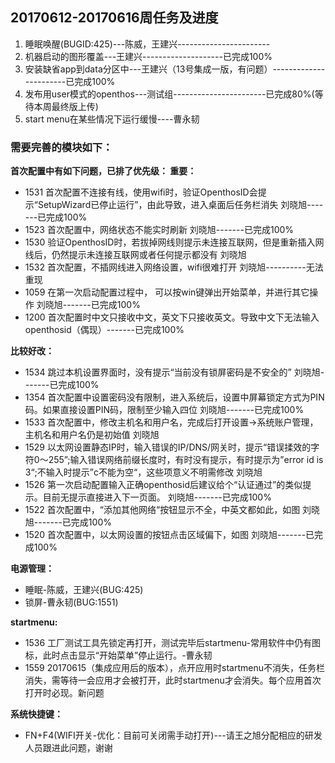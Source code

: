 ## 20170612-20170616周任务及进度
1. 睡眠唤醒(BUGID:425)---陈威，王建兴-----------------------
2. 机器启动的图形覆盖---王建兴--------------------已完成100%
3. 安装缺省app到data分区中---王建兴（13号集成一版，有问题）-----------------------已完成100%
4. 发布用user模式的openthos---测试组-----------------------已完成80%(等待本周最终版上传)
5. start menu在某些情况下运行缓慢----曹永韧

### 需要完善的模块如下：

**首次配置中有如下问题，已排了优先级：
重要：**
- 1531 首次配置不连接有线，使用wifi时，验证OpenthosID会提示“SetupWizard已停止运行”，由此导致，进入桌面后任务栏消失    刘晓旭-------已完成100%
- 1523 首次配置中，网络状态不能实时刷新     刘晓旭-------已完成100%
- 1530 验证OpenthosID时，若拔掉网线则提示未连接互联网，但是重新插入网线后，仍然提示未连接互联网或者任何提示都没有     刘晓旭
- 1532 首次配置，不插网线进入网络设置，wifi很难打开     刘晓旭----------无法重现
- 1059 在第一次启动配置过程中， 可以按win键弹出开始菜单，并进行其它操作     刘晓旭-------已完成100%
- 1200 首次配置时中文只接收中文，英文下只接收英文。导致中文下无法输入openthosid（偶现）-------已完成100%

**比较好改：**
- 1534 跳过本机设置界面时，没有提示“当前没有锁屏密码是不安全的”     刘晓旭-------已完成100%
- 1354 首次配置中设置密码没有限制，进入系统后，设置中屏幕锁定方式为PIN码。如果直接设置PIN码，限制至少输入四位  刘晓旭-------已完成100%
- 1533 首次配置中，修改主机名和用户名，完成后打开设置->系统账户管理，主机名和用户名仍是初始值     刘晓旭
- 1529 以太网设置静态IP时，输入错误的IP/DNS/网关时，提示“错误揉效的字符0～255”;输入错误网络前缀长度时，有时没有提示，有时提示为”error id is 3“;不输入时提示”c不能为空“，这些项意义不明需修改     刘晓旭
- 1526 第一次启动配置输入正确openthosid后建议给个“认证通过”的类似提示。目前无提示直接进入下一页面。     刘晓旭-------已完成100%
- 1522 首次配置中，“添加其他网络“按钮显示不全，中英文都如此，如图     刘晓旭-------已完成100%
- 1520 首次配置中，以太网设置的按钮点击区域偏下，如图     刘晓旭-------已完成100%

**电源管理：**
- 睡眠-陈威，王建兴(BUG:425)
- 锁屏-曹永韧(BUG:1551)

**startmenu:**
- 1536 工厂测试工具先锁定再打开，测试完毕后startmenu-常用软件中仍有图标，此时点击显示“开始菜单”停止运行。-曹永韧
- 1559 20170615（集成应用后的版本），点开应用时startmenu不消失，任务栏消失，需等待一会应用才会被打开，此时startmenu才会消失。每个应用首次打开时必现。新问题

**系统快捷键：**
- FN+F4(WIFI开关-优化：目前可关闭需手动打开)---请王之旭分配相应的研发人员跟进此问题，谢谢
